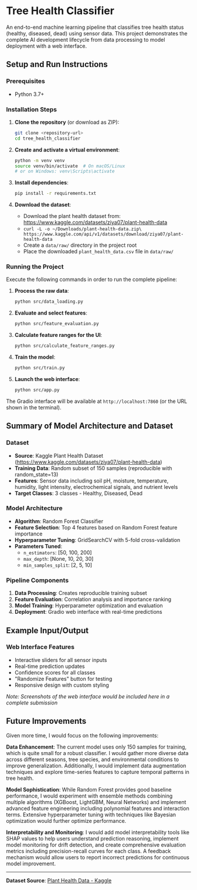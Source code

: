 # Tree Health Classifier

An end-to-end machine learning pipeline that classifies tree health status (healthy, diseased, dead) using sensor data. This project demonstrates the complete AI development lifecycle from data processing to model deployment with a web interface.

## Setup and Run Instructions

### Prerequisites
- Python 3.7+

### Installation Steps

1. **Clone the repository** (or download as ZIP):
   ```bash
   git clone <repository-url>
   cd tree_health_classifier
   ```

2. **Create and activate a virtual environment**:
   ```bash
   python -m venv venv
   source venv/bin/activate  # On macOS/Linux
   # or on Windows: venv\Scripts\activate
   ```

3. **Install dependencies**:
   ```bash
   pip install -r requirements.txt
   ```

4. **Download the dataset**:
   - Download the plant health dataset from: https://www.kaggle.com/datasets/ziya07/plant-health-data
   - `curl -L -o ~/Downloads/plant-health-data.zip\
  https://www.kaggle.com/api/v1/datasets/download/ziya07/plant-health-data`
   - Create a `data/raw/` directory in the project root
   - Place the downloaded `plant_health_data.csv` file in `data/raw/`

### Running the Project

Execute the following commands in order to run the complete pipeline:

1. **Process the raw data**:
   ```bash
   python src/data_loading.py
   ```

2. **Evaluate and select features**:
   ```bash
   python src/feature_evaluation.py
   ```

3. **Calculate feature ranges for the UI**:
   ```bash
   python src/calculate_feature_ranges.py
   ```

4. **Train the model**:
   ```bash
   python src/train.py
   ```

5. **Launch the web interface**:
   ```bash
   python src/app.py
   ```

The Gradio interface will be available at `http://localhost:7860` (or the URL shown in the terminal).

## Summary of Model Architecture and Dataset

### Dataset
- **Source**: Kaggle Plant Health Dataset (https://www.kaggle.com/datasets/ziya07/plant-health-data)
- **Training Data**: Random subset of 150 samples (reproducible with random_state=13)
- **Features**: Sensor data including soil pH, moisture, temperature, humidity, light intensity, electrochemical signals, and nutrient levels
- **Target Classes**: 3 classes - Healthy, Diseased, Dead

### Model Architecture
- **Algorithm**: Random Forest Classifier
- **Feature Selection**: Top 4 features based on Random Forest feature importance
- **Hyperparameter Tuning**: GridSearchCV with 5-fold cross-validation
- **Parameters Tuned**:
  - `n_estimators`: [50, 100, 200]
  - `max_depth`: [None, 10, 20, 30]
  - `min_samples_split`: [2, 5, 10]

### Pipeline Components
1. **Data Processing**: Creates reproducible training subset
2. **Feature Evaluation**: Correlation analysis and importance ranking
3. **Model Training**: Hyperparameter optimization and evaluation
4. **Deployment**: Gradio web interface with real-time predictions

## Example Input/Output

### Web Interface Features
- Interactive sliders for all sensor inputs
- Real-time prediction updates
- Confidence scores for all classes
- "Randomize Features" button for testing
- Responsive design with custom styling

*Note: Screenshots of the web interface would be included here in a complete submission*

## Future Improvements

Given more time, I would focus on the following improvements:

**Data Enhancement**: The current model uses only 150 samples for training, which is quite small for a robust classifier. I would gather more diverse data across different seasons, tree species, and environmental conditions to improve generalization. Additionally, I would implement data augmentation techniques and explore time-series features to capture temporal patterns in tree health.

**Model Sophistication**: While Random Forest provides good baseline performance, I would experiment with ensemble methods combining multiple algorithms (XGBoost, LightGBM, Neural Networks) and implement advanced feature engineering including polynomial features and interaction terms. Extensive hyperparameter tuning with techniques like Bayesian optimization would further optimize performance.

**Interpretability and Monitoring**: I would add model interpretability tools like SHAP values to help users understand prediction reasoning, implement model monitoring for drift detection, and create comprehensive evaluation metrics including precision-recall curves for each class. A feedback mechanism would allow users to report incorrect predictions for continuous model improvement.

---

**Dataset Source**: [Plant Health Data - Kaggle](https://www.kaggle.com/datasets/ziya07/plant-health-data?resource=download)
